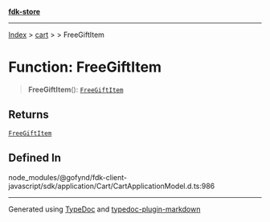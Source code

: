 [**fdk-store**](../../../README.md)
***

[Index](../../../API.md) > [cart](../../README.md) > [<internal>](../README.md) > FreeGiftItem

# Function: FreeGiftItem

> **FreeGiftItem**(): [`FreeGiftItem`](../type-aliases/type-alias.FreeGiftItem.md)

## Returns

[`FreeGiftItem`](../type-aliases/type-alias.FreeGiftItem.md)

## Defined In

node\_modules/@gofynd/fdk-client-javascript/sdk/application/Cart/CartApplicationModel.d.ts:986

***
Generated using [TypeDoc](https://typedoc.org/) and [typedoc-plugin-markdown](https://www.npmjs.com/package/typedoc-plugin-markdown)
